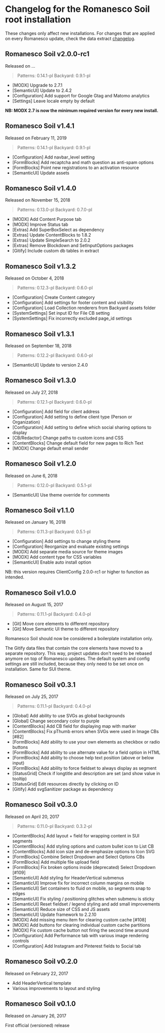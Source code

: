 # Changelog for the Romanesco Soil root installation

These changes only affect new installations. For changes that are applied on
every Romanesco update, check the data extract [changelog](_romanesco/CHANGELOG.md).

## Romanesco Soil v2.0.0-rc1
Released on ...

> Patterns: 0.14.1-pl
> Backyard: 0.9.1-pl

- [MODX] Upgrade to 2.7.1
- [SemanticUI] Update to 2.4.2
- [Configuration] Add support for Google Gtag and Matomo analytics
- [Settings] Leave locale empty by default

**NB: MODX 2.7 is now the minimum required version for every new install.**

## Romanesco Soil v1.4.1
Released on February 11, 2019

> Patterns: 0.14.1-pl
> Backyard: 0.9.1-pl

- [Configuration] Add navbar_level setting
- [FormBlocks] Add recaptcha and math question as anti-spam options
- [FormBlocks] Point new registrations to an activation resource
- [SemanticUI] Update assets

## Romanesco Soil v1.4.0
Released on November 15, 2018

> Patterns: 0.13.0-pl
> Backyard: 0.7.0-pl

- [MODX] Add Content Purpose tab
- [MODX] Improve Status tab
- [Extras] Add SuperBoxSelect as dependency
- [Extras] Update ContentBlocks to 1.8.2
- [Extras] Update SimpleSearch to 2.0.2
- [Extras] Remove Blockdown and SetInputOptions packages
- [Gitify] Include custom db tables in extract

## Romanesco Soil v1.3.2
Released on October 4, 2018

> Patterns: 0.12.3-pl
> Backyard: 0.6.0-pl

- [Configuration] Create Content category
- [Configuration] Add settings for footer content and visibility
- [Configuration] Load Collection renderers from Backyard assets folder
- [SystemSettings] Set input ID for File CB setting
- [SystemSettings] Fix incorrectly excluded page_id settings

## Romanesco Soil v1.3.1
Released on September 18, 2018

> Patterns: 0.12.2-pl
> Backyard: 0.6.0-pl

- [SemanticUI] Update to version 2.4.0

## Romanesco Soil v1.3.0
Released on July 27, 2018

> Patterns: 0.12.1-pl
> Backyard: 0.6.0-pl

- [Configuration] Add field for client address
- [Configuration] Add setting to define client type (Person or Organization)
- [Configuration] Add setting to define which social sharing options to display
- [CB/Redactor] Change paths to custom icons and CSS
- [ContentBlocks] Change default field for new pages to Rich Text
- [MODX] Change default email sender

## Romanesco Soil v1.2.0
Released on June 6, 2018

> Patterns: 0.12.0-pl
> Backyard: 0.5.1-pl

- [SemanticUI] Use theme override for comments

## Romanesco Soil v1.1.0
Released on January 16, 2018

> Patterns: 0.11.3-pl
> Backyard: 0.5.1-pl

- [Configuration] Add settings to change styling theme
- [Configuration] Reorganize and evaluate existing settings
- [MODX] Add separate media source for theme images
- [MODX] Add content type for CSS variables
- [SemanticUI] Enable auto install option

NB: this version requires ClientConfig 2.0.0-rc1 or higher to function as intended.

## Romanesco Soil v1.0.0
Released on August 15, 2017

> Patterns: 0.11.1-pl
> Backyard: 0.4.0-pl

- [Git] Move core elements to different repository
- [Git] Move Semantic UI theme to different repository

Romanesco Soil should now be considered a boilerplate installation only.

The Gitify data files that contain the core elements have moved to a separate
repository. This way, project updates don't need to be rebased anymore on top of
Romanesco updates. The default system and config settings are still included,
because they only need to be set once on installation. Same for SUI theme.

## Romanesco Soil v0.3.1
Released on July 25, 2017

> Patterns: 0.11.1-pl
> Backyard: 0.4.0-pl

- [Global] Add ability to use SVGs as global backgrounds
- [Global] Change secondary color to purple
- [ContentBlocks] Add CB field for displaying map with marker
- [ContentBlocks] Fix pThumb errors when SVGs were used in Image CBs [#82]
- [FormBlocks] Add ability to use your own elements as checkbox or radio buttons
- [FormBlocks] Add ability to use alternate value for a field option in HTML
- [FormBlocks] Add ability to choose help text position (above or below input)
- [FormBlocks] Add ability to force fieldset to always display as segment
- [StatusGrid] Check if longtitle and description are set (and show value in tooltip)
- [StatusGrid] Edit resources directly by clicking on ID
- [Gitify] Add svgSanitizer package as dependency

## Romanesco Soil v0.3.0
Released on April 20, 2017

> Patterns: 0.11.0-pl
> Backyard: 0.3.2-pl

- [ContentBlocks] Add layout + field for wrapping content in SUI segments
- [ContentBlocks] Add styling options and custom bullet icon to List CB
- [ContentBlocks] Add icon size and de-emphasize options to Icon SVG
- [FormBlocks] Combine Select Dropdown and Select Options CBs
- [FormBlocks] Add multiple file upload field
- [FormBlocks] Fix broken options inside (deprecated) Select Dropdown [#109]
- [SemanticUI] Add styling for HeaderVertical submenus
- [SemanticUI] Improve fix for incorrect column margins on mobile
- [SemanticUI] Set containers to fluid on mobile, so segments snap to edges
- [SemanticUI] Fix styling / positioning glitches when submenu is sticky
- [SemanticUI] Reset fieldset / legend styling and add small improvements
- [SemanticUI] Reduce size of CSS and JS assets
- [SemanticUI] Update framework to 2.2.10
- [MODX] Add missing menu item for clearing custom cache [#108]
- [MODX] Add buttons for clearing individual custom cache partitions
- [MODX] Fix custom cache button not firing the second time around
- [Configuration] Add Performance tab with various image rendering controls
- [Configuration] Add Instagram and Pinterest fields to Social tab

## Romanesco Soil v0.2.0
Released on February 22, 2017

- Add HeaderVertical template
- Various improvements to layout and styling

## Romanesco Soil v0.1.0
Released on January 26, 2017

First official (versioned) release